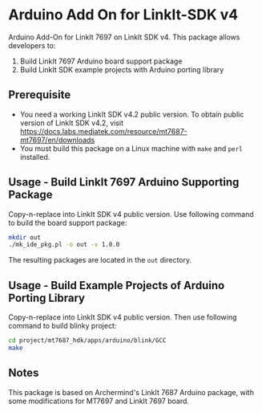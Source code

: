 # Arduino Add On for LinkIt-SDK v4

Arduino Add-On for LinkIt 7697 on LinkIt SDK v4. This package allows developers to:
 1. Build LinkIt 7697 Arduino board support package
 2. Build LinkIt SDK example projects with Arduino porting library



## Prerequisite
 * You need a working LinkIt SDK v4.2 public version. To obtain public version of LinkIt SDK v4.2, visit https://docs.labs.mediatek.com/resource/mt7687-mt7697/en/downloads
 * You must build this package on a Linux machine with `make` and `perl` installed.

## Usage - Build LinkIt 7697 Arduino Supporting Package
Copy-n-replace into LinkIt SDK v4 public version.
Use following command to build the board support package:
~~~bash
mkdir out
./mk_ide_pkg.pl -o out -v 1.0.0
~~~
The resulting packages are located in the `out` directory.

## Usage - Build Example Projects of Arduino Porting Library
Copy-n-replace into LinkIt SDK v4 public version.
Then use following command to build blinky project:
~~~bash
cd project/mt7687_hdk/apps/arduino/blink/GCC
make
~~~
 
## Notes
This package is based on Archermind's LinkIt 7687 Arduino package, with some modifications for MT7697 and LinkIt 7697 board.